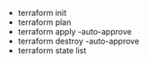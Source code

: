 - terraform init
- terraform plan
- terraform apply -auto-approve
- terraform destroy -auto-approve
- terraform state list